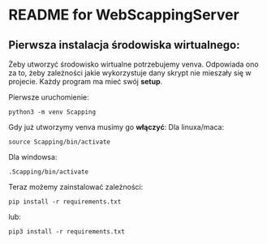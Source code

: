 # README for WebScappingServer

## Pierwsza instalacja środowiska wirtualnego:

Żeby utworzyć środowisko wirtualne potrzebujemy venva.
Odpowiada ono za to, żeby zależności jakie wykorzystuje dany skrypt nie mieszały się w projecie. Każdy program ma mieć swój **setup**.

Pierwsze uruchomienie:
```
python3 -m venv Scapping
```

Gdy już utworzymy venva musimy go **włączyć**:
Dla linuxa/maca:
```
source Scapping/bin/activate
```
Dla windowsa:
```
.Scapping/bin/activate
```

Teraz możemy zainstalować zależności:
```
pip install -r requirements.txt
```
lub:
```
pip3 install -r requirements.txt
```

